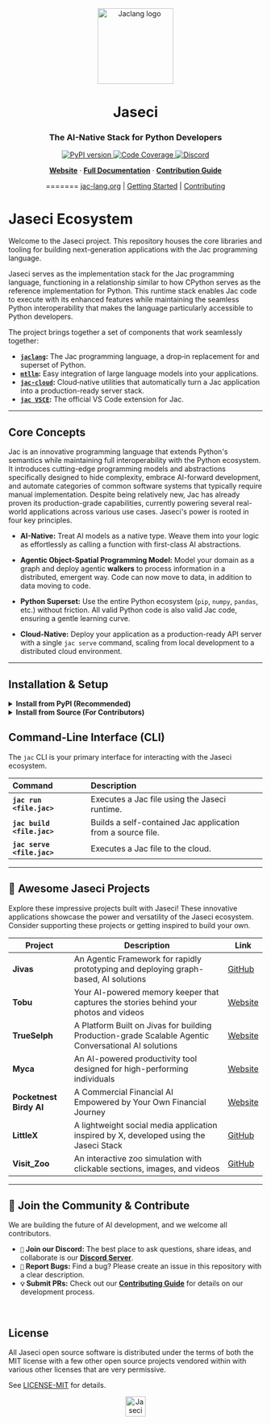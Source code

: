 <div align="center">
  <picture>
    <source media="(prefers-color-scheme: dark)" srcset="https://www.jac-lang.org//assets/logo.png">
    <source media="(prefers-color-scheme: light)" srcset="https://www.jac-lang.org//assets/logo.png">
    <img alt="Jaclang logo" src="https://www.jac-lang.org//assets/logo.png" width="150px">
  </picture>

  <h1>Jaseci</h1>
  <h3>The AI-Native Stack for Python Developers</h3>

  <p>
    <a href="https://pypi.org/project/jaclang/">
      <img src="https://img.shields.io/pypi/v/jaclang.svg?style=flat-square" alt="PyPI version">
    </a>
    <a href="https://codecov.io/gh/Jaseci-Labs/jaseci">
      <img src="https://img.shields.io/codecov/c/github/Jaseci-Labs/jaseci?style=flat-square" alt="Code Coverage">
    </a>
    <a href="https://discord.gg/tQvx2ZvdM9">
  <img src="https://img.shields.io/badge/Discord-Community-blue?style=flat-square&logo=discord" alt="Discord">
</a>
  </p>

[**Website**](https://www.jac-lang.org/) · [**Full Documentation**](https://www.jac-lang.org/learn/getting_started/) · [**Contribution Guide**](https://www.jac-lang.org/internals/contrib/)

=======
  [jac-lang.org] | [Getting Started] | [Contributing]

  [jac-lang.org]: https://www.jac-lang.org/
  [Getting Started]: https://www.jac-lang.org/learn/getting_started/
  [Contributing]: https://www.jac-lang.org/internals/contrib/
</div>

# Jaseci Ecosystem

Welcome to the Jaseci project. This repository houses the core libraries and tooling for building next-generation applications with the Jac programming language.

Jaseci serves as the implementation stack for the Jac programming language, functioning in a relationship similar to how CPython serves as the reference implementation for Python. This runtime stack enables Jac code to execute with its enhanced features while maintaining the seamless Python interoperability that makes the language particularly accessible to Python developers.

The project brings together a set of components that work seamlessly together:

- **[`jaclang`](jac/):** The Jac programming language, a drop‑in replacement for and superset of Python.
- **[`mtllm`](jac-mtllm/):** Easy integration of large language models into your applications.
- **[`jac-cloud`](jac-cloud/):** Cloud‑native utilities that automatically turn a Jac application into a production-ready server stack.
- **[`jac VSCE`](jac/support/vscode_ext):** The official VS Code extension for Jac.

---


## Core Concepts

Jac is an innovative programming language that extends Python's semantics while maintaining full interoperability with the Python ecosystem. It introduces cutting-edge programming models and abstractions specifically designed to hide complexity, embrace AI-forward development, and automate categories of common software systems that typically require manual implementation. Despite being relatively new, Jac has already proven its production-grade capabilities, currently powering several real-world applications across various use cases. Jaseci's power is rooted in four key principles.


* **AI-Native:** Treat AI models as a native type. Weave them into your logic as effortlessly as calling a function with first-class AI abstractions.

* **Agentic Object-Spatial Programming Model:** Model your domain as a graph and deploy agentic **walkers** to process information in a distributed, emergent way. Code can now move to data, in addition to data moving to code.

* **Python Superset:** Use the entire Python ecosystem (`pip`, `numpy`, `pandas`, etc.) without friction. All valid Python code is also valid Jac code, ensuring a gentle learning curve.

* **Cloud-Native:** Deploy your application as a production-ready API server with a single `jac serve` command, scaling from local development to a distributed cloud environment.

---


## Installation & Setup

<details>
<summary><strong>Install from PyPI (Recommended)</strong></summary>

<br>

Get the complete, stable toolkit from PyPI:
```bash
pip install jaclang jac-cloud mtllm
```
This is the fastest way to get started with building applications.

</details>

<details>
<summary><strong>Install from Source (For Contributors)</strong></summary>

<br>

If you plan to contribute to Jaseci, install it in editable mode from a cloned repository:
```bash
git clone https://github.com/Jaseci-Labs/jaseci.git
cd jaseci
```
This will install all development dependencies, including testing and linting tools.

</details>


## Command-Line Interface (CLI)

The `jac` CLI is your primary interface for interacting with the Jaseci ecosystem.

| Command | Description |
| :--- | :--- |
| **`jac run <file.jac>`** | Executes a Jac file using the Jaseci runtime. |
| **`jac build <file.jac>`** | Builds a self-contained Jac application from a source file. |
| **`jac serve <file.jac>`** | Executes a Jac file to the cloud. |


---


## 🚀 Awesome Jaseci Projects

Explore these impressive projects built with Jaseci! These innovative applications showcase the power and versatility of the Jaseci ecosystem. Consider supporting these projects or getting inspired to build your own.

| Project | Description | Link |
|---------|-------------|------|
| **Jivas** | An Agentic Framework for rapidly prototyping and deploying graph-based, AI solutions | [GitHub](https://github.com/TrueSelph/jivas) |
| **Tobu** | Your AI-powered memory keeper that captures the stories behind your photos and videos | [Website](https://tobu.life/) |
| **TrueSelph** | A Platform Built on Jivas for building Production-grade Scalable Agentic Conversational AI solutions | [Website](https://trueselph.com/) |
| **Myca** | An AI-powered productivity tool designed for high-performing individuals | [Website](https://www.myca.ai/) |
| **Pocketnest Birdy AI** | A Commercial Financial AI Empowered by Your Own Financial Journey | [Website](https://www.pocketnest.com/) |
| **LittleX** | A lightweight social media application inspired by X, developed using the Jaseci Stack | [GitHub](https://github.com/Jaseci-Labs/littleX) |
| **Visit_Zoo** | An interactive zoo simulation with clickable sections, images, and videos | [GitHub](https://github.com/Thamirawaran/Visit_Zoo) |

---

## 🤝 Join the Community & Contribute

We are building the future of AI development, and we welcome all contributors.

*   **`💬` Join our Discord:** The best place to ask questions, share ideas, and collaborate is our [**Discord Server**](https://discord.gg/tQvx2ZvdM9).
*   **`🐞` Report Bugs:** Find a bug? Please create an issue in this repository with a clear description.
*   **`💡` Submit PRs:** Check out our [**Contributing Guide**](https://www.jac-lang.org/internals/contrib/) for details on our development process.

<br>

## License

All Jaseci open source software is distributed under the terms of both the MIT license with a few other open source projects vendored
within with various other licenses that are very permissive.

See [LICENSE-MIT](.github/LICENSE) for details.

<div align="center">
  <a href="https://www.jaseci.org">
    <img src="https://www.jac-lang.org//assets/logo.png" width="40px" alt="Jaseci Logo">
  </a>
</div>